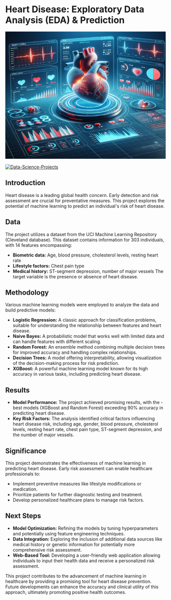 # **Heart Disease: Exploratory Data Analysis (EDA) & Prediction**

<img src="./images/heart_disease.png" alt="Alt-Text" width="100%" height="400px" />

[![Data-Science-Projects](https://img.shields.io/badge/Data_Science_Projects-GitHub_Page-%2300BFFF.svg)](https://jenst1234.github.io)

## **Introduction**

Heart disease is a leading global health concern. Early detection and risk assessment are crucial for preventative measures. This project explores the potential of machine learning to predict an individual's risk of heart disease.

## **Data**

The project utilizes a dataset from the UCI Machine Learning Repository (Cleveland database). This dataset contains information for 303 individuals, with 14 features encompassing:

- **Biometric data:** Age, blood pressure, cholesterol levels, resting heart rate
- **Lifestyle factors:** Chest pain type
- **Medical history:** ST-segment depression, number of major vessels
The target variable is the presence or absence of heart disease.

## **Methodology**

Various machine learning models were employed to analyze the data and build predictive models:

- **Logistic Regression:** A classic approach for classification problems, suitable for understanding the relationship between features and heart disease.
- **Naive Bayes:** A probabilistic model that works well with limited data and can handle features with different scaling.
- **Random Forest:** An ensemble method combining multiple decision trees for improved accuracy and handling complex relationships.
- **Decision Trees:** A model offering interpretability, allowing visualization of the decision-making process for risk prediction.
- **XGBoost:** A powerful machine learning model known for its high accuracy in various tasks, including predicting heart disease.

## **Results**

- **Model Performance:** The project achieved promising results, with the - best models (XGBoost and Random Forest) exceeding 90% accuracy in predicting heart disease.
- **Key Risk Factors:** The analysis identified critical factors influencing heart disease risk, including age, gender, blood pressure, cholesterol levels, resting heart rate, chest pain type, ST-segment depression, and the number of major vessels.

## **Significance**

This project demonstrates the effectiveness of machine learning in predicting heart disease. Early risk assessment can enable healthcare professionals to:

- Implement preventive measures like lifestyle modifications or medication.
- Prioritize patients for further diagnostic testing and treatment.
- Develop personalized healthcare plans to manage risk factors.

## **Next Steps**

- **Model Optimization:** Refining the models by tuning hyperparameters and potentially using feature engineering techniques.
- **Data Integration:** Exploring the inclusion of additional data sources like medical history or genetic information for potentially more comprehensive risk assessment.
- **Web-Based Tool:** Developing a user-friendly web application allowing individuals to input their health data and receive a personalized risk assessment.

This project contributes to the advancement of machine learning in healthcare by providing a promising tool for heart disease prevention. Future developments can enhance the accuracy and clinical utility of this approach, ultimately promoting positive health outcomes.
